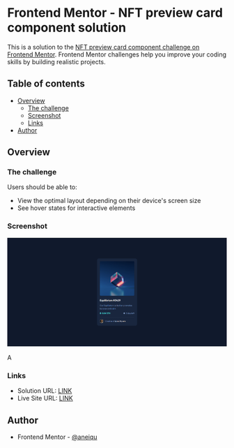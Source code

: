 # Frontend Mentor - NFT preview card component solution

This is a solution to the [NFT preview card component challenge on Frontend Mentor](https://www.frontendmentor.io/challenges/nft-preview-card-component-SbdUL_w0U). Frontend Mentor challenges help you improve your coding skills by building realistic projects.

## Table of contents

- [Overview](#overview)
  - [The challenge](#the-challenge)
  - [Screenshot](#screenshot)
  - [Links](#links)
- [Author](#author)

## Overview

### The challenge

Users should be able to:

- View the optimal layout depending on their device's screen size
- See hover states for interactive elements

### Screenshot

![screenshot](./screenshot.png)

A

### Links

- Solution URL: [LINK](https://your-solution-url.com)
- Live Site URL: [LINK](https://your-live-site-url.com)

## Author

- Frontend Mentor - [@aneiqu](https://www.frontendmentor.io/profile/aneiqu)
